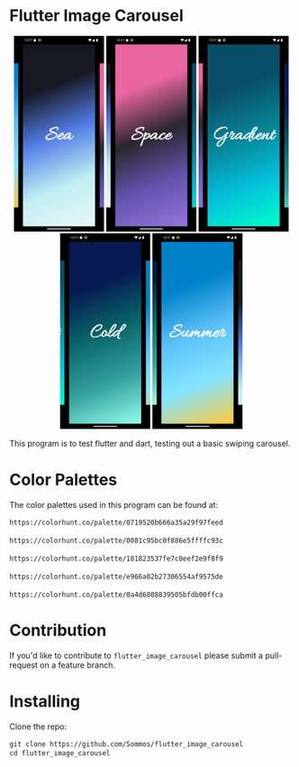 # Flutter Image Carousel

<p align="center">
    <img src="image0.png" width="160">
    <img src="image1.png" width="160">
    <img src="image2.png" width="160">
    <img src="image3.png" width="160">
    <img src="image4.png" width="160">
</p>

This program is to test flutter and dart, testing out a basic swiping carousel.

# Color Palettes

The color palettes used in this program can be found at:

    https://colorhunt.co/palette/0719520b666a35a29f97feed

    https://colorhunt.co/palette/0081c95bc0f886e5ffffc93c

    https://colorhunt.co/palette/181823537fe7c0eef2e9f8f9

    https://colorhunt.co/palette/e966a02b27306554af9575de

    https://colorhunt.co/palette/0a4d6808839505bfdb00ffca

# Contribution 

If you'd like to contribute to `flutter_image_carousel` please submit a pull-request on a feature branch.

# Installing

Clone the repo:

    git clone https://github.com/Sommos/flutter_image_carousel
    cd flutter_image_carousel